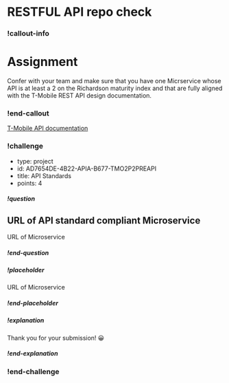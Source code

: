 
# RESTFUL API repo check

### !callout-info
# Assignment
Confer with your team and make sure that you have one Micrservice whose API 
is at least a 2 on the Richardson maturity index and that are fully aligned with the T-Mobile REST API design documentation. 
### !end-callout

[T-Mobile API documentation](https://devcenter.t-mobile.com/documents/5ea1ec689a192f5a6ecaa2dc/5ea1ec689a192f5a6ecaa2c7?name=API-Design-Guidelines&sectionName=3.1-API-Patterns)
 



### !challenge
* type: project
* id: AD7654DE-4B22-APIA-B677-TMO2P2PREAPI
* title: API Standards
* points: 4 

##### !question
## URL of API standard compliant Microservice
URL of Microservice
##### !end-question

##### !placeholder
URL of Microservice
##### !end-placeholder

##### !explanation
Thank you for your submission! 😀
##### !end-explanation
### !end-challenge
